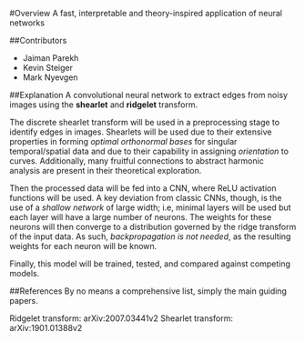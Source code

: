 #Overview
A fast, interpretable and theory-inspired application of neural networks

##Contributors
- Jaiman Parekh
- Kevin Steiger
- Mark Nyevgen

##Explanation
A convolutional neural network to extract edges from noisy images using the **shearlet** and **ridgelet** transform.

The discrete shearlet transform will be used in a preprocessing stage to identify edges in images. Shearlets will be used due to their extensive properties in forming *optimal orthonormal bases* for singular temporal/spatial data and due to their capability in assigning *orientation* to curves. Additionally, many fruitful connections to abstract harmonic analysis are present in their theoretical exploration.

Then the processed data will be fed into a CNN, where ReLU activation functions will be used. A key deviation from classic CNNs, though, is the use of a *shallow network* of large width; i.e, minimal layers will be used but each layer will have a large number of neurons. The weights for these neurons will then converge to a distribution governed by the ridge transform of the input data. As such, *backpropagation is not needed*, as the resulting weights for each neuron will be known.

Finally, this model will be trained, tested, and compared against competing models. 

##References
By no means a comprehensive list, simply the main guiding papers.

Ridgelet transform: arXiv:2007.03441v2
Shearlet transform: arXiv:1901.01388v2
